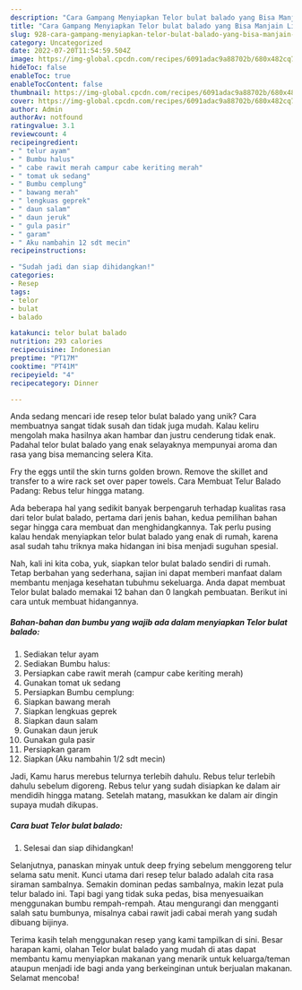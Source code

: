 ```yaml
---
description: "Cara Gampang Menyiapkan Telor bulat balado yang Bisa Manjain Lidah"
title: "Cara Gampang Menyiapkan Telor bulat balado yang Bisa Manjain Lidah"
slug: 928-cara-gampang-menyiapkan-telor-bulat-balado-yang-bisa-manjain-lidah
category: Uncategorized
date: 2022-07-20T11:54:59.504Z
image: https://img-global.cpcdn.com/recipes/6091adac9a88702b/680x482cq70/telor-bulat-balado-foto-resep-utama.jpg
hideToc: false
enableToc: true
enableTocContent: false
thumbnail: https://img-global.cpcdn.com/recipes/6091adac9a88702b/680x482cq70/telor-bulat-balado-foto-resep-utama.jpg
cover: https://img-global.cpcdn.com/recipes/6091adac9a88702b/680x482cq70/telor-bulat-balado-foto-resep-utama.jpg
author: Admin
authorAv: notfound
ratingvalue: 3.1
reviewcount: 4
recipeingredient:
- " telur ayam"
- " Bumbu halus"
- " cabe rawit merah campur cabe keriting merah"
- " tomat uk sedang"
- " Bumbu cemplung"
- " bawang merah"
- " lengkuas geprek"
- " daun salam"
- " daun jeruk"
- " gula pasir"
- " garam"
- " Aku nambahin 12 sdt mecin"
recipeinstructions:

- "Sudah jadi dan siap dihidangkan!"
categories:
- Resep
tags:
- telor
- bulat
- balado

katakunci: telor bulat balado 
nutrition: 293 calories
recipecuisine: Indonesian
preptime: "PT17M"
cooktime: "PT41M"
recipeyield: "4"
recipecategory: Dinner

---
```





Anda sedang mencari ide resep telor bulat balado yang unik? Cara membuatnya sangat tidak susah dan tidak juga mudah. Kalau keliru mengolah maka hasilnya akan hambar dan justru cenderung tidak enak. Padahal telor bulat balado yang enak selayaknya mempunyai aroma dan rasa yang bisa memancing selera Kita.





Fry the eggs until the skin turns golden brown. Remove the skillet and transfer to a wire rack set over paper towels. Cara Membuat Telur Balado Padang: Rebus telur hingga matang.

Ada beberapa hal yang sedikit banyak berpengaruh terhadap kualitas rasa dari telor bulat balado, pertama dari jenis bahan, kedua pemilihan bahan segar hingga cara membuat dan menghidangkannya. Tak perlu pusing kalau hendak menyiapkan telor bulat balado yang enak di rumah, karena asal sudah tahu triknya maka hidangan ini bisa menjadi suguhan spesial.






Nah, kali ini kita coba, yuk, siapkan telor bulat balado sendiri di rumah. Tetap berbahan yang sederhana, sajian ini dapat memberi manfaat dalam membantu menjaga kesehatan tubuhmu sekeluarga. Anda dapat membuat Telor bulat balado memakai 12 bahan dan 0 langkah pembuatan. Berikut ini cara untuk membuat hidangannya.

<!--inarticleads1-->

##### Bahan-bahan dan bumbu yang wajib ada dalam menyiapkan Telor bulat balado:

1. Sediakan  telur ayam
1. Sediakan  Bumbu halus:
1. Persiapkan  cabe rawit merah (campur cabe keriting merah)
1. Gunakan  tomat uk sedang
1. Persiapkan  Bumbu cemplung:
1. Siapkan  bawang merah
1. Siapkan  lengkuas geprek
1. Siapkan  daun salam
1. Gunakan  daun jeruk
1. Gunakan  gula pasir
1. Persiapkan  garam
1. Siapkan  (Aku nambahin 1/2 sdt mecin)


Jadi, Kamu harus merebus telurnya terlebih dahulu. Rebus telur terlebih dahulu sebelum digoreng. Rebus telur yang sudah disiapkan ke dalam air mendidih hingga matang. Setelah matang, masukkan ke dalam air dingin supaya mudah dikupas. 

<!--inarticleads2-->

##### Cara buat Telor bulat balado:


1. Selesai dan siap dihidangkan!

Selanjutnya, panaskan minyak untuk deep frying sebelum menggoreng telur selama satu menit. Kunci utama dari resep telur balado adalah cita rasa siraman sambalnya. Semakin dominan pedas sambalnya, makin lezat pula telur balado ini. Tapi bagi yang tidak suka pedas, bisa menyesuaikan menggunakan bumbu rempah-rempah. Atau mengurangi dan mengganti salah satu bumbunya, misalnya cabai rawit jadi cabai merah yang sudah dibuang bijinya. 

Terima kasih telah menggunakan resep yang kami tampilkan di sini. Besar harapan kami, olahan Telor bulat balado yang mudah di atas dapat membantu kamu menyiapkan makanan yang menarik untuk keluarga/teman ataupun menjadi ide bagi anda yang berkeinginan untuk berjualan makanan. Selamat mencoba!
